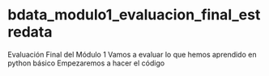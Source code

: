 # bdata_modulo1_evaluacion_final_estredata
Evaluación Final del Módulo 1
Vamos a evaluar lo que hemos aprendido en python básico
Empezaremos a hacer el código
